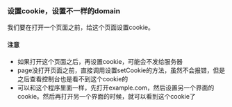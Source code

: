 ### 设置cookie，设置不一样的domain
我们要在打开一个页面之前，给这个页面设置cookie。

#### 注意
 - 如果打开这个页面之后，再设置cookie，可能会不发给服务器
 - page没打开页面之前，直接调用设置setCookie的方法，虽然不会报错，但是之后查看控制台也是看不到这个cookie的
 - 可以和这个程序里面一样，先打开example.com，然后设置另一个界面的cookie。然后再打开另一个界面的时候，就可以看到这个cookie了